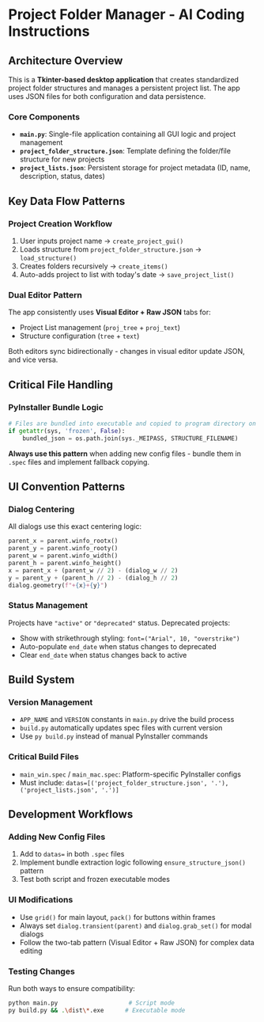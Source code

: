 # Project Folder Manager - AI Coding Instructions

## Architecture Overview

This is a **Tkinter-based desktop application** that creates standardized project folder structures and manages a persistent project list. The app uses JSON files for both configuration and data persistence.

### Core Components
- **`main.py`**: Single-file application containing all GUI logic and project management
- **`project_folder_structure.json`**: Template defining the folder/file structure for new projects
- **`project_lists.json`**: Persistent storage for project metadata (ID, name, description, status, dates)

## Key Data Flow Patterns

### Project Creation Workflow
1. User inputs project name → `create_project_gui()`
2. Loads structure from `project_folder_structure.json` → `load_structure()`
3. Creates folders recursively → `create_items()`
4. Auto-adds project to list with today's date → `save_project_list()`

### Dual Editor Pattern
The app consistently uses **Visual Editor + Raw JSON** tabs for:
- Project List management (`proj_tree` + `proj_text`)
- Structure configuration (`tree` + `text`)

Both editors sync bidirectionally - changes in visual editor update JSON, and vice versa.

## Critical File Handling

### PyInstaller Bundle Logic
```python
# Files are bundled into executable and copied to program directory on first run
if getattr(sys, 'frozen', False):
    bundled_json = os.path.join(sys._MEIPASS, STRUCTURE_FILENAME)
```

**Always use this pattern** when adding new config files - bundle them in `.spec` files and implement fallback copying.

## UI Convention Patterns

### Dialog Centering
All dialogs use this exact centering logic:
```python
parent_x = parent.winfo_rootx()
parent_y = parent.winfo_rooty()
parent_w = parent.winfo_width()
parent_h = parent.winfo_height()
x = parent_x + (parent_w // 2) - (dialog_w // 2)
y = parent_y + (parent_h // 2) - (dialog_h // 2)
dialog.geometry(f"+{x}+{y}")
```

### Status Management
Projects have `"active"` or `"deprecated"` status. Deprecated projects:
- Show with strikethrough styling: `font=("Arial", 10, "overstrike")`
- Auto-populate `end_date` when status changes to deprecated
- Clear `end_date` when status changes back to active

## Build System

### Version Management
- `APP_NAME` and `VERSION` constants in `main.py` drive the build process
- `build.py` automatically updates spec files with current version
- Use `py build.py` instead of manual PyInstaller commands

### Critical Build Files
- `main_win.spec` / `main_mac.spec`: Platform-specific PyInstaller configs
- Must include: `datas=[('project_folder_structure.json', '.'), ('project_lists.json', '.')]`

## Development Workflows

### Adding New Config Files
1. Add to `datas=` in both `.spec` files
2. Implement bundle extraction logic following `ensure_structure_json()` pattern
3. Test both script and frozen executable modes

### UI Modifications
- Use `grid()` for main layout, `pack()` for buttons within frames
- Always set `dialog.transient(parent)` and `dialog.grab_set()` for modal dialogs
- Follow the two-tab pattern (Visual Editor + Raw JSON) for complex data editing

### Testing Changes
Run both ways to ensure compatibility:
```bash
python main.py                    # Script mode
py build.py && .\dist\*.exe      # Executable mode
```
